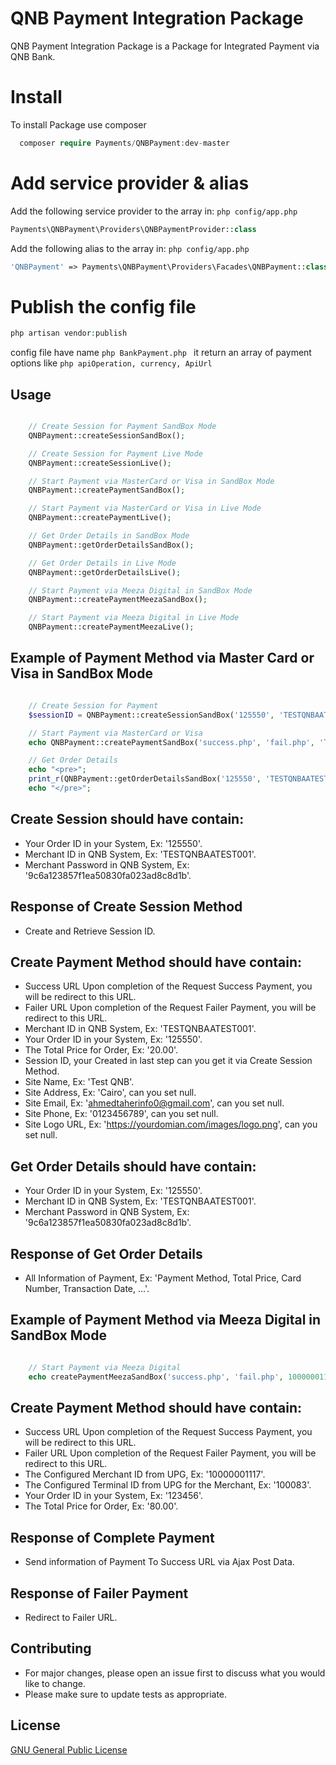 # QNB Payment Integration Package

QNB Payment Integration Package is a Package for Integrated Payment via QNB Bank.

# Install

To install Package use composer

```php 
  composer require Payments/QNBPayment:dev-master
```

# Add service provider & alias

Add the following service provider to the array in: ```php config/app.php```
  ```php
  Payments\QNBPayment\Providers\QNBPaymentProvider::class
  ```
  
Add the following alias to the array in: ```php config/app.php```
  ```php
  'QNBPayment' => Payments\QNBPayment\Providers\Facades\QNBPayment::class
  ```
  
# Publish the config file

  ```php 
  php artisan vendor:publish
  ```
  config file have name ```php BankPayment.php ``` it return an array of payment options like ```php apiOperation, currency, ApiUrl ```

## Usage

```php

	// Create Session for Payment SandBox Mode
	QNBPayment::createSessionSandBox();

	// Create Session for Payment Live Mode
	QNBPayment::createSessionLive();

	// Start Payment via MasterCard or Visa in SandBox Mode
	QNBPayment::createPaymentSandBox();

	// Start Payment via MasterCard or Visa in Live Mode
	QNBPayment::createPaymentLive();

	// Get Order Details in SandBox Mode
	QNBPayment::getOrderDetailsSandBox();

	// Get Order Details in Live Mode
	QNBPayment::getOrderDetailsLive();

	// Start Payment via Meeza Digital in SandBox Mode
	QNBPayment::createPaymentMeezaSandBox();

	// Start Payment via Meeza Digital in Live Mode
	QNBPayment::createPaymentMeezaLive();
```

## Example of Payment Method via Master Card or Visa in SandBox Mode
```php

	// Create Session for Payment
	$sessionID = QNBPayment::createSessionSandBox('125550', 'TESTQNBAATEST001', '9c6a123857f1ea50830fa023ad8c8d1b');

	// Start Payment via MasterCard or Visa
	echo QNBPayment::createPaymentSandBox('success.php', 'fail.php', 'TESTQNBAATEST001', '125550', 20.00, $sessionID, 'Test QNB', 'Cairo', 'ahmedtaherinfo0@gmail.com', 0123456789, 'https://yourdomian.com/images/logo.png');

	// Get Order Details
	echo "<pre>";
	print_r(QNBPayment::getOrderDetailsSandBox('125550', 'TESTQNBAATEST001', '9c6a123857f1ea50830fa023ad8c8d1b'));
	echo "</pre>";


```

## Create Session should have contain: 

- Your Order ID in your System, Ex: '125550'.
- Merchant ID  in QNB System, Ex: 'TESTQNBAATEST001'.
- Merchant Password in QNB System, Ex: '9c6a123857f1ea50830fa023ad8c8d1b'.

## Response of Create Session Method
- Create and Retrieve Session ID.

## Create Payment Method should have contain: 

- Success URL Upon completion of the Request Success Payment, you will be redirect to this URL.
- Failer URL Upon completion of the Request Failer Payment, you will be redirect to this URL.
- Merchant ID  in QNB System, Ex: 'TESTQNBAATEST001'.
- Your Order ID in your System, Ex: '125550'.
- The Total Price for Order, Ex: '20.00'.
- Session ID, your Created in last step can you get it via Create Session Method.
- Site Name, Ex: 'Test QNB'.
- Site Address, Ex: 'Cairo', can you set null.
- Site Email, Ex: 'ahmedtaherinfo0@gmail.com', can you set null.
- Site Phone, Ex: '0123456789', can you set null.
- Site Logo URL, Ex: 'https://yourdomian.com/images/logo.png', can you set null.

## Get Order Details should have contain: 

- Your Order ID in your System, Ex: '125550'.
- Merchant ID  in QNB System, Ex: 'TESTQNBAATEST001'.
- Merchant Password in QNB System, Ex: '9c6a123857f1ea50830fa023ad8c8d1b'.

## Response of Get Order Details
- All Information of Payment, Ex: 'Payment Method, Total Price, Card Number, Transaction Date, ...'.

## Example of Payment Method via Meeza Digital in SandBox Mode
```php

	// Start Payment via Meeza Digital
	echo createPaymentMeezaSandBox('success.php', 'fail.php', 10000001117, 100083, 123456, 80);

```

## Create Payment Method should have contain: 

- Success URL Upon completion of the Request Success Payment, you will be redirect to this URL.
- Failer URL Upon completion of the Request Failer Payment, you will be redirect to this URL.
- The Configured Merchant ID from UPG, Ex: '10000001117'.
- The Configured Terminal ID from UPG for the Merchant, Ex: '100083'.
- Your Order ID in your System, Ex: '123456'.
- The Total Price for Order, Ex: '80.00'.

## Response of Complete Payment
- Send information of Payment To Success URL via Ajax Post Data.

## Response of Failer Payment
- Redirect to Failer URL.

## Contributing
- For major changes, please open an issue first to discuss what you would like to change.
- Please make sure to update tests as appropriate.

## License
[GNU General Public License](http://www.gnu.org/licenses/old-licenses/gpl-1.0.html)
